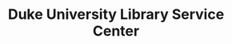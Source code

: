 ---
layout: repo
title: "Duke University Library Service Center"
id: 5230
permalink: repos/5230/
---